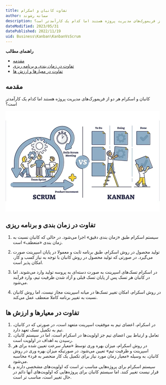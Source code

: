 ```yaml
---
title: تفاوت کانبان و اسکرام
author: سمانه رشوند  
description: کانبان و اسکرام هر دو از فریمورک‌های مدیریت پروژه هستند اما کدام یک کارآمدتر است؟
dateModified: 2023/05/31 
datePublished: 2022/11/19
uid: Business\Kanban\KanbanVsScrum
---
```


**راهنمای مطالب**
- [مقدمه](#مقدمه)
- [تفاوت در زمان ‌بندی و برنامه‌ ریزی](#تفاوت-در-زمان-‌بندی-و-برنامه‌-ریزی)
- [تفاوت در معیارها و ارزش ها](#تفاوت-در-معیارها-و-ارزش-ها)


## مقدمه
کانبان و اسکرام هر دو از فریمورک‌های مدیریت پروژه هستند اما کدام یک کارآمدتر است؟

![تفاوت کانبان و اسکرام](./Images/KanbanVsScrum.webp)

## تفاوت در زمان ‌بندی و برنامه‌ ریزی

1.	سیستم اسکرام طبق «زمان‌ بندی دقیق» اجرا می‌شود. در حالی که کانبان نسبت به زمان ‌بندی «منعطف» است.

2.	تولید محصول در روش اسکرام، طبق برنامه ثابت و معمولا در پایان اسپرینت صورت می‌گیرد. در صورتی که تولید محصول در روش کانبان با توجه به نیاز کسب و کار، امکان پذیر است.

3.	در اسکرام تسک‌‌های اسپرینت به صورت دسته‌ای به پروسه تولید وارد می‌‌شوند. اما در کانبان هر تسک پس از پایان تسک قبلی و آزاد شدن ظرفیت تیم، وارد فرآیند می‌شود.

4.	در روش اسکرام، امکان تغییر تسک‌‌ها در میانه اسپرینت مجاز نیست، اما روش کانبان نسبت به تغییر برنامه کاملا منعطف عمل می‌کند.


## تفاوت در معیارها و ارزش ها

1.	در اسکرام، اعضای تیم به موفقیت اسپرینت متعهد است، در صورتی که در کانبان، تیم به تکمیل تسک تعهد دارد.
2.	تعامل و ارتباط بین اعضای تیم جز اولویت‌ها در اسکرام است، اما در سیستم کانبان، رسیدن به اهداف در اولویت است.
3.	در روش اسکرام، میزان بهره‌ وری توسط «معیار سرعت تعیین شده برای هر اسپرینت و ظرفیت تیم» تعیین می‌شود. در صورتیکه میزان بهره ‌وری در روش کانبان، به وسیله «معیار زمان مورد نیاز برای تکمیل یک کار منحصر ‌به ‌فرد» محاسبه می‌شود.
4.	سیستم اسکرام برای پروژه‌هایی مناسب تر است که اولویت‌‌های مشخصی دارند و قرار نیست تغییر کنند. اما سیستم کانبان برای پروژه‌هایی که اولویت‌‌های آنها دائم در حال تغییر است، مناسب تر است.

